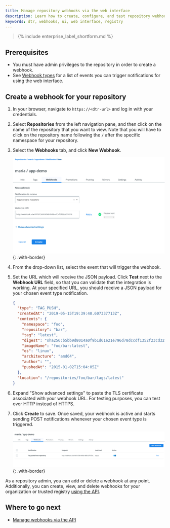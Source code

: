 ```yaml
---
title: Manage repository webhooks via the web interface
description: Learn how to create, configure, and test repository webhooks for DTR using the web interface.
keywords: dtr, webhooks, ui, web interface, registry
---
```


>{% include enterprise_label_shortform.md %}

## Prerequisites

- You must have admin privileges to the repository in order to create a webhook.
- See [Webhook types](/ee/dtr/admin/manage-webhooks/index.md/#webhook-types) for a list of events you can trigger notifications for using the web interface.

## Create a webhook for your repository

1. In your browser, navigate to `https://<dtr-url>` and log in with your credentials.

2. Select **Repositories** from the left navigation pane, and then click on the name of the repository that you want to view. Note that you will have to click on the repository name following the `/` after the specific namespace for your repository.

3. Select the **Webhooks** tab, and click **New Webhook**.

     ![](/ee/dtr/images/manage-webhooks-1.png){: .with-border}

4. From the drop-down list, select the event that will trigger the webhook.
5. Set the URL which will receive the JSON payload. Click **Test** next to the **Webhook URL** field, so that you can validate that the integration is working. At your specified URL, you should receive a JSON payload for your chosen event type notification.

	```json
	{
	  "type": "TAG_PUSH",
	  "createdAt": "2019-05-15T19:39:40.607337713Z",
	  "contents": {
	    "namespace": "foo",
	    "repository": "bar",
	    "tag": "latest",
	    "digest": "sha256:b5bb9d8014a0f9b1d61e21e796d78dccdf1352f23cd32812f4850b878ae4944c",
	    "imageName": "foo/bar:latest",
	    "os": "linux",
	    "architecture": "amd64",
	    "author": "",
	    "pushedAt": "2015-01-02T15:04:05Z"
	  },
	  "location": "/repositories/foo/bar/tags/latest"
	}
	```

6. Expand "Show advanced settings" to paste the TLS certificate associated with your webhook URL. For testing purposes, you can test over HTTP instead of HTTPS.

7. Click **Create** to save. Once saved, your webhook is active and starts sending POST notifications whenever your chosen event type is triggered.

     ![](/ee/dtr/images/manage-webhooks-2.png){: .with-border}

As a repository admin, you can add or delete a webhook at any point. Additionally, you can create, view, and delete webhooks for your organization or trusted registry [using the API](use-the-api).

## Where to go next

- [Manage webhooks via the API](use-the-api)
